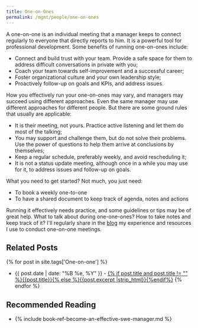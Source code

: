 ```yaml
---
title: One-on-Ones
permalink: /mgmt/people/one-on-ones
---
```


A one-on-one is an individual meeting that a manager keeps to connect regularly to everyone that directly reports to him. It is a powerful tool for professional development. Some benefits of running one-on-ones include:

- Connect and build trust with your team. Provide a safe space for them to address difficult conversations in private with you;
- Coach your team towards self-improvement and a successful career;
- Foster organizational culture and your own leadership style;
- Proactively follow-up on goals and KPIs, and address issues.

How you effectively run your one-on-ones may vary, and managers may succeed using different approaches. Even the same manager may use different approaches for different people. But there are some ground rules that usually are applicable:

- It is their meeting, not yours. Practice active listening and let them do most of the talking;
- You may support and challenge them, but do not solve their problems. Use the power of questions to help them arrive at conclusions by themselves;
- Keep a regular schedule, preferably weekly, and avoid rescheduling it;
- It is not a status update meeting, although once in a while you may use for it, to address issues and follow-up on goals.

What you need to get started? Not much, you just need:

- To book a weekly one-to-one
- To have a shared document to keep track of agenda, notes and actions


Running it effectively needs practice, and some guidelines or tips may be of great help. What to talk about during one-one-ones? How to take notes and keep track of it? I'll regularly share in the [blog](/blog) my experience and resources I use to conduct one-on-one meetings.

## Related Posts

{% for post in site.tags['One-on-one'] %}
- {{ post.date | date: "%B %e, %Y" }} - <a href="{{ site.baseurl }}{{ post.url }}">{% if post.title and post.title != "" %}{{post.title}}{% else %}{{post.excerpt |strip_html}}{%endif%}</a>
{% endfor %}

## Recommended Reading

- {% include book-ref-become-an-effective-swe-manager.md %}